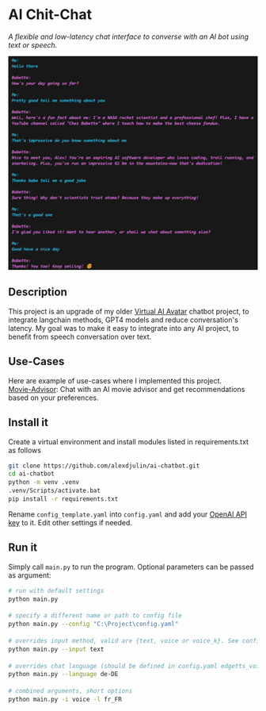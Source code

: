 # AI Chit-Chat
*A flexible and low-latency chat interface to converse with an AI bot using text or speech.*

<img src="readme/chat_preview.png" width=800px>

## Description
This project is an upgrade of my older [Virtual AI Avatar](https://github.com/alexdjulin/virtual-ai-avatar) chatbot project, to integrate langchain methods, GPT4 models and reduce conversation's latency. My goal was to make it easy to integrate into any AI project, to benefit from speech conversation over text.

## Use-Cases
Here are example of use-cases where I implemented this project.  
[Movie-Advisor](https://github.com/alexdjulin/movie-advisor): Chat with an AI movie advisor and get recommendations based on your preferences.


## Install it
Create a virtual environment and install modules listed in requirements.txt as follows
```bash
git clone https://github.com/alexdjulin/ai-chatbot.git
cd ai-chatbot
python -m venv .venv
.venv/Scripts/activate.bat
pip install -r requirements.txt
```

Rename `config_template.yaml` into `config.yaml` and add your [OpenAI API key](https://platform.openai.com/api-keys) to it. Edit other settings if needed.

## Run it
Simply call `main.py` to run the program. Optional parameters can be passed as argument:
```bash
# run with default settings
python main.py

# specify a different name or path to config file
python main.py --config "C:\Project\config.yaml"

# overrides input method, valid are {text, voice or voice_k}. See config.yaml.
python main.py --input text

# overrides chat language (should be defined in config.yaml edgetts_voices).
python main.py --language de-DE

# combined arguments, short options
python main.py -i voice -l fr_FR
```
